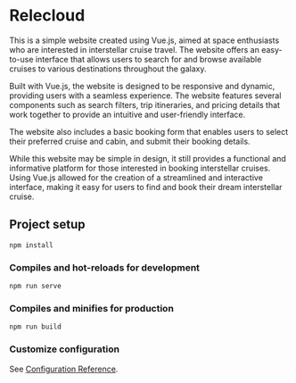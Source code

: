 # Relecloud

This is a simple website created using Vue.js, aimed at space enthusiasts who are interested in interstellar cruise travel. The website offers an easy-to-use interface that allows users to search for and browse available cruises to various destinations throughout the galaxy.

Built with Vue.js, the website is designed to be responsive and dynamic, providing users with a seamless experience. The website features several components such as search filters, trip itineraries, and pricing details that work together to provide an intuitive and user-friendly interface.

The website also includes a basic booking form that enables users to select their preferred cruise and cabin, and submit their booking details.

While this website may be simple in design, it still provides a functional and informative platform for those interested in booking interstellar cruises. Using Vue.js allowed for the creation of a streamlined and interactive interface, making it easy for users to find and book their dream interstellar cruise.

## Project setup
```
npm install
```

### Compiles and hot-reloads for development
```
npm run serve
```

### Compiles and minifies for production
```
npm run build
```

### Customize configuration
See [Configuration Reference](https://cli.vuejs.org/config/).

